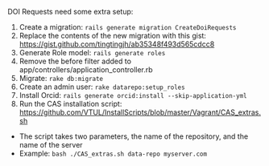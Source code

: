 DOI Requests need some extra setup:

1. Create a migration: `rails generate migration CreateDoiRequests`
1. Replace the contents of the new migration with this gist: https://gist.github.com/tingtingjh/ab35348f493d565cdcc8
1. Generate Role model: `rails generate roles`
1. Remove the before filter added to app/controllers/application_controller.rb
1. Migrate: `rake db:migrate`
1. Create an admin user: `rake datarepo:setup_roles`
1. Install Orcid: `rails generate orcid:install --skip-application-yml`
1. Run the CAS installation script: https://github.com/VTUL/InstallScripts/blob/master/Vagrant/CAS_extras.sh
  - The script takes two parameters, the name of the repository, and the name of the server
  - Example: `bash ./CAS_extras.sh data-repo myserver.com`
